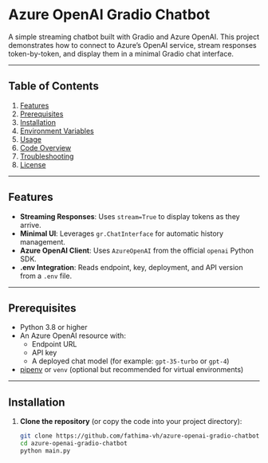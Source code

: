 # Azure OpenAI Gradio Chatbot

A simple streaming chatbot built with Gradio and Azure OpenAI. This project demonstrates how to connect to Azure’s OpenAI service, stream responses token-by-token, and display them in a minimal Gradio chat interface.

---

## Table of Contents

1. [Features](#features)  
2. [Prerequisites](#prerequisites)  
3. [Installation](#installation)  
4. [Environment Variables](#environment-variables)  
5. [Usage](#usage)  
6. [Code Overview](#code-overview)  
7. [Troubleshooting](#troubleshooting)  
8. [License](#license)  

---

## Features

- **Streaming Responses**: Uses `stream=True` to display tokens as they arrive.
- **Minimal UI**: Leverages `gr.ChatInterface` for automatic history management.
- **Azure OpenAI Client**: Uses `AzureOpenAI` from the official `openai` Python SDK.
- **.env Integration**: Reads endpoint, key, deployment, and API version from a `.env` file.

---

## Prerequisites

- Python 3.8 or higher  
- An Azure OpenAI resource with:
  - Endpoint URL  
  - API key  
  - A deployed chat model (for example: `gpt-35-turbo` or `gpt-4`)  
- [pipenv](https://pipenv.pypa.io/) or `venv` (optional but recommended for virtual environments)

---

## Installation

1. **Clone the repository** (or copy the code into your project directory):

   ```bash
   git clone https://github.com/fathima-vh/azure-openai-gradio-chatbot.git
   cd azure-openai-gradio-chatbot
   python main.py
